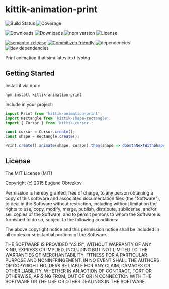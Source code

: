 # kittik-animation-print

![Build Status](https://img.shields.io/travis/kittikjs/animation-print.svg)
![Coverage](https://img.shields.io/coveralls/kittikjs/animation-print.svg)

![Downloads](https://img.shields.io/npm/dm/kittik-animation-print.svg)
![Downloads](https://img.shields.io/npm/dt/kittik-animation-print.svg)
![npm version](https://img.shields.io/npm/v/kittik-animation-print.svg)
![License](https://img.shields.io/npm/l/kittik-animation-print.svg)

[![semantic-release](https://img.shields.io/badge/%20%20%F0%9F%93%A6%F0%9F%9A%80-semantic--release-e10079.svg)](https://github.com/semantic-release/semantic-release)
[![Commitizen friendly](https://img.shields.io/badge/commitizen-friendly-brightgreen.svg)](http://commitizen.github.io/cz-cli/)
![dependencies](https://img.shields.io/david/kittikjs/animation-print.svg)
![dev dependencies](https://img.shields.io/david/dev/kittikjs/animation-print.svg)

Print animation that simulates text typing

## Getting Started

Install it via npm:

```shell
npm install kittik-animation-print
```

Include in your project:

```javascript
import Print from 'kittik-animation-print';
import Rectangle from 'kittik-shape-rectangle';
import { Cursor } from 'kittik-cursor';

const cursor = Cursor.create();
const shape = Rectangle.create();

Print.create().animate(shape, cursor).then(shape => doSmthNextWithShape(shape));
```

## License

The MIT License (MIT)

Copyright (c) 2015 Eugene Obrezkov

Permission is hereby granted, free of charge, to any person obtaining a copy
of this software and associated documentation files (the "Software"), to deal
in the Software without restriction, including without limitation the rights
to use, copy, modify, merge, publish, distribute, sublicense, and/or sell
copies of the Software, and to permit persons to whom the Software is
furnished to do so, subject to the following conditions:

The above copyright notice and this permission notice shall be included in all
copies or substantial portions of the Software.

THE SOFTWARE IS PROVIDED "AS IS", WITHOUT WARRANTY OF ANY KIND, EXPRESS OR
IMPLIED, INCLUDING BUT NOT LIMITED TO THE WARRANTIES OF MERCHANTABILITY,
FITNESS FOR A PARTICULAR PURPOSE AND NONINFRINGEMENT. IN NO EVENT SHALL THE
AUTHORS OR COPYRIGHT HOLDERS BE LIABLE FOR ANY CLAIM, DAMAGES OR OTHER
LIABILITY, WHETHER IN AN ACTION OF CONTRACT, TORT OR OTHERWISE, ARISING FROM,
OUT OF OR IN CONNECTION WITH THE SOFTWARE OR THE USE OR OTHER DEALINGS IN THE
SOFTWARE.
